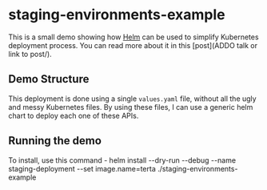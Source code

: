 # staging-environments-example 

This is a small demo showing how [Helm](https://helm.sh/) can be used to simplify Kubernetes deployment process.
You can read more about it in this [post](ADDO talk or link to post/).

## Demo Structure

This deployment is done using a single `values.yaml` file, without all the ugly and messy Kubernetes files.
By using these files, I can use a generic helm chart to deploy each one of these APIs.

## Running the demo

To install, use this command -
helm install --dry-run --debug --name staging-deployment --set image.name=terta ./staging-environments-example
